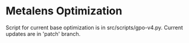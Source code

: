 # Metalens Optimization
Script for current base optimization is in src/scripts/gpo-v4.py. Current updates are in 'patch' branch.
